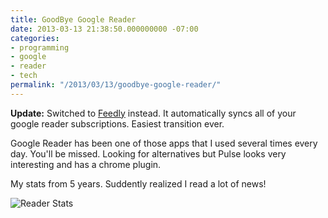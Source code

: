 ```yaml
---
title: GoodBye Google Reader
date: 2013-03-13 21:38:50.000000000 -07:00
categories:
- programming
- google
- reader
- tech
permalink: "/2013/03/13/goodbye-google-reader/"
---
```


**Update:** Switched to [Feedly](http://www.feedly.com "Feedly") instead. It automatically syncs all of your google reader subscriptions.
Easiest transition ever.

Google Reader has been one of those apps that I used several times every
day. You'll be missed. Looking for alternatives but Pulse looks very
interesting and has a chrome plugin.

My stats from 5 years. Suddently realized I read a lot of news!

![Reader Stats]({{site.baseurl}}/assets/2013/03/reader.png)